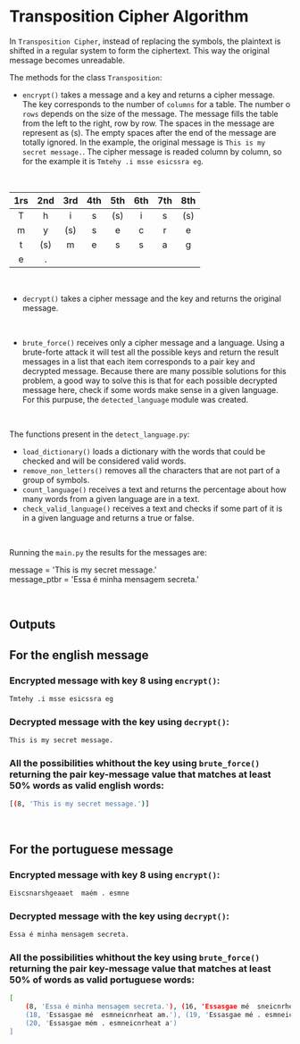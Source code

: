 # Transposition Cipher Algorithm

In `Transposition Cipher`, instead of replacing the symbols, the plaintext is shifted in a regular system to form the ciphertext. This way the original message becomes unreadable.

The methods for the class `Transposition`:

* `encrypt()` takes a message and a key and returns a cipher message. The key corresponds to the number of `columns` for a table. The number o `rows` depends on the size of the message. The message fills the table from the left to the right, row by row. The spaces in the message are represent as (s). The empty spaces after the end of the message are totally ignored. In the example, the original message is `This is my secret message.`. The cipher message is readed column by column, so for the example it is `Tmtehy .i msse esicssra eg`.
<br>

| 1rs | 2nd | 3rd | 4th | 5th | 6th | 7th | 8th |
|:---:|:---:|:---:|:---:|:---:|:---:|:---:|:---:|
|  T  |  h  |  i  |  s  |   (s)  |  i  |  s  | (s)    |
|  m  |  y  |  (s)   |  s  |  e  |  c  |  r  |  e  |
|  t  |  (s)   |  m  |  e  |  s  |  s  |  a  |  g  |
|  e  |  .  |     |     |     |     |     |     |

<br>


* `decrypt()` takes a cipher message and the key and returns the original message.

<br>

* `brute_force()` receives only a cipher message and a language. Using a brute-forte attack it will test all the possible keys and return the result messages in a list that each item corresponds to a pair key and decrypted message. Because there are many possible solutions for this problem, a good way to solve this is that for each possible decrypted message here, check if some words make sense in a given language. For this purpuse, the `detected_language` module was created.

<br>

The functions present in the `detect_language.py`:

* `load_dictionary()` loads a dictionary with the words that could be checked and will be considered valid words.
* `remove_non_letters()` removes all the characters that are not part of a group of symbols.
* `count_language()` receives a text and returns the percentage about how many words from a given language are in a text.
* `check_valid_language()` receives a text and checks if some part of it is in a given language and returns a true or false.

<br>

Running the `main.py` the results for the messages are:
<br>

message = 'This is my secret message.' <br>
message_ptbr = 'Essa é minha mensagem secreta.' <br>

<br>

## Outputs

## **For the english message**

### Encrypted message with key 8 using `encrypt()`:

```sh
Tmtehy .i msse esicssra eg
```

### Decrypted message with the key using `decrypt()`:

```sh
This is my secret message.
```

### All the possibilities whithout the key using `brute_force()` returning the pair key-message value that matches at least 50% words as valid english words:

```sh
[(8, 'This is my secret message.')]
```
<br>

## **For the portuguese message**

### Encrypted message with key 8 using `encrypt()`:

```sh
Eiscsnarshgeaaet  maém . esmne
```

### Decrypted message with the key using `decrypt()`:

```sh
Essa é minha mensagem secreta.
```

### All the possibilities whithout the key using `brute_force()` returning the pair key-message value that matches at least 50% of words as valid portuguese words:

```sh
[   
    (8, 'Essa é minha mensagem secreta.'), (16, 'Essasgae mé  sneicnrheat am.em'), 
    (18, 'Essasgae mé  esmneicnrheat am.'), (19, 'Essasgae mé . esmneicnrheat am'), 
    (20, 'Essasgae mém . esmneicnrheat a')
]
```





